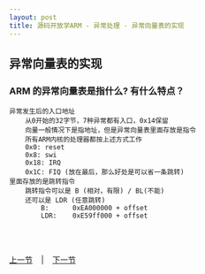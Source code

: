 ```yaml
---
layout: post
title: 源码开放学ARM - 异常处理 - 异常向量表的实现
---
```


## 异常向量表的实现
### ARM 的异常向量表是指什么? 有什么特点？
	异常发生后的入口地址
		从0开始的32字节，7种异常都有入口，0x14保留
		向量一般情况下是指地址，但是异常向量表里面存放是指令
		所有ARM内核的处理器都按上述方式工作
		0x0: reset
		0x8: swi
		0x18: IRQ
		0x1C: FIQ (放在最后，那么好处是可以省一条跳转)
	里面存放的是跳转指令
		跳转指令可以是 B (相对，有限) / BL(不能)
		还可以是 LDR (任意跳转)
			B: 		0xEA000000 + offset
			LDR: 	0xE59ff000 + offset

<br> <br> 
<div> <a href="chp8-1.html">上一节</a> &nbsp;&nbsp; | &nbsp;&nbsp; <a href="chp8-3.html">下一节</a> </div> <br> <br>